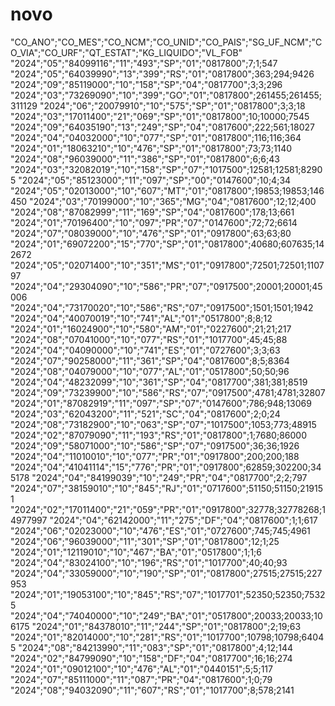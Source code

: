 # novo
"CO_ANO";"CO_MES";"CO_NCM";"CO_UNID";"CO_PAIS";"SG_UF_NCM";"CO_VIA";"CO_URF";"QT_ESTAT";"KG_LIQUIDO";"VL_FOB"
"2024";"05";"84099116";"11";"493";"SP";"01";"0817800";7;1;547
"2024";"05";"64039990";"13";"399";"RS";"01";"0817800";363;294;9426
"2024";"09";"85119000";"10";"158";"SP";"04";"0817700";3;3;296
"2024";"03";"73269090";"10";"399";"GO";"01";"0817800";261455;261455;311129
"2024";"06";"20079910";"10";"575";"SP";"01";"0817800";3;3;18
"2024";"03";"17011400";"21";"069";"SP";"01";"0817800";10;10000;7545
"2024";"09";"64035190";"13";"249";"SP";"04";"0817600";222;561;18027
"2024";"04";"04032000";"10";"077";"SP";"01";"0817800";116;116;364
"2024";"01";"18063210";"10";"476";"SP";"01";"0817800";73;73;1140
"2024";"08";"96039000";"11";"386";"SP";"01";"0817800";6;6;43
"2024";"03";"32082019";"10";"158";"SP";"07";"1017500";12581;12581;82905
"2024";"05";"85123000";"11";"097";"SP";"00";"0147600";10;4;34
"2024";"05";"02013000";"10";"607";"MT";"01";"0817800";19853;19853;146450
"2024";"03";"70199000";"10";"365";"MG";"04";"0817600";12;12;400
"2024";"08";"87082999";"11";"169";"SP";"04";"0817600";178;13;661
"2024";"01";"70196400";"10";"097";"PR";"07";"0147600";72;72;6614
"2024";"07";"08039000";"10";"476";"SP";"01";"0917800";63;63;80
"2024";"01";"69072200";"15";"770";"SP";"01";"0817800";40680;607635;142672
"2024";"05";"02071400";"10";"351";"MS";"01";"0917800";72501;72501;110797
"2024";"04";"29304090";"10";"586";"PR";"07";"0917500";20001;20001;45006
"2024";"04";"73170020";"10";"586";"RS";"07";"0917500";1501;1501;1942
"2024";"04";"40070019";"10";"741";"AL";"01";"0517800";8;8;12
"2024";"01";"16024900";"10";"580";"AM";"01";"0227600";21;21;217
"2024";"08";"07041000";"10";"077";"RS";"01";"1017700";45;45;88
"2024";"04";"04090000";"10";"741";"ES";"01";"0727600";3;3;63	
"2024";"07";"90258000";"11";"361";"SP";"04";"0817600";8;5;8364
"2024";"08";"04079000";"10";"077";"AL";"01";"0517800";50;50;96
"2024";"04";"48232099";"10";"361";"SP";"04";"0817700";381;381;8519
"2024";"09";"73239900";"10";"586";"RS";"07";"0917500";4781;4781;32807
"2024";"01";"87082919";"11";"097";"SP";"07";"0147600";786;948;13069
"2024";"03";"62043200";"11";"521";"SC";"04";"0817600";2;0;24
"2024";"08";"73182900";"10";"063";"SP";"07";"1017500";1053;773;48915
"2024";"02";"87079090";"11";"193";"RS";"01";"0817800";1;7680;86000
"2024";"09";"58071000";"10";"586";"SP";"07";"0917500";36;36;1926
"2024";"04";"11010010";"10";"077";"PR";"01";"0917800";200;200;188
"2024";"04";"41041114";"15";"776";"PR";"01";"0917800";62859;302200;345178
"2024";"04";"84199039";"10";"249";"PR";"04";"0817700";2;2;797
"2024";"07";"38159010";"10";"845";"RJ";"01";"0717600";51150;51150;219151
"2024";"02";"17011400";"21";"059";"PR";"01";"0917800";32778;32778268;14977997
"2024";"04";"62142000";"11";"275";"DF";"04";"0817600";1;1;617
"2024";"06";"02023000";"10";"476";"ES";"01";"0727600";745;745;4961
"2024";"06";"96039000";"11";"301";"SP";"01";"0817800";12;1;25
"2024";"01";"12119010";"10";"467";"BA";"01";"0517800";1;1;6
"2024";"04";"83024100";"10";"196";"RS";"01";"1017700";40;40;93
"2024";"04";"33059000";"10";"190";"SP";"01";"0817800";27515;27515;227953
"2024";"01";"19053100";"10";"845";"RS";"07";"1017701";52350;52350;75325
"2024";"04";"74040000";"10";"249";"BA";"01";"0517800";20033;20033;106175
"2024";"01";"84378010";"11";"244";"SP";"01";"0817800";2;19;63
"2024";"01";"82014000";"10";"281";"RS";"01";"1017700";10798;10798;64045
"2024";"08";"84213990";"11";"083";"SP";"01";"0817800";4;12;144
"2024";"02";"84799090";"10";"158";"DF";"04";"0817700";16;16;274
"2024";"01";"09012100";"10";"476";"AL";"01";"0440151";5;5;117
"2024";"07";"85111000";"11";"087";"PR";"04";"0817600";1;0;79
"2024";"08";"94032090";"11";"607";"RS";"01";"1017700";8;578;2141
